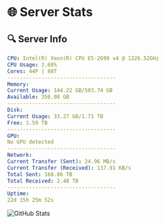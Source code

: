 # 🌐 Server Stats
## 🔍 Server Info
```yaml
CPU: Intel(R) Xeon(R) CPU E5-2699 v4 @ 1326.52GHz
CPU Usage: 2.60%
Cores: 44P | 88T
-----------------------------------
Memory:
Current Usage: 144.22 GB/503.74 GB
Available: 356.08 GB
-----------------------------------
Disk:
Current Usage: 33.27 GB/1.71 TB
Free: 1.59 TB
-----------------------------------
GPU:
No GPU detected
-----------------------------------
Network:
Current Transfer (Sent): 24.96 MB/s
Current Transfer (Received): 137.91 KB/s
Total Sent: 168.86 TB
Total Received: 2.48 TB
-----------------------------------
Uptime:
22d 15h 25m 52s
```
![GitHub Stats](https://img.shields.io/badge/Updated-2025-03-02_14:09:10-blue)
